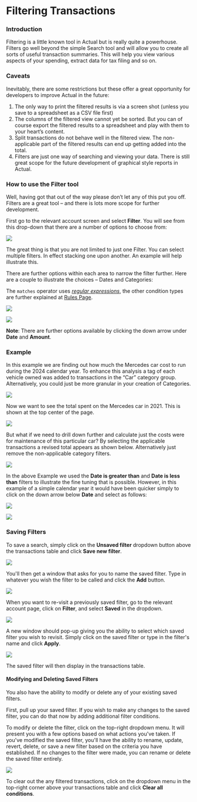 # Filtering Transactions

### Introduction

Filtering is a little known tool in Actual but is really quite a powerhouse. Filters go well beyond the simple Search tool and will allow you to create all sorts of useful transaction summaries. This will help you view various aspects of your spending, extract data for tax filing and so on.

### Caveats

Inevitably, there are some restrictions but these offer a great opportunity for developers to improve Actual in the future:

1. The only way to print the filtered results is via a screen shot (unless you save to a spreadsheet as a CSV file first)
1. The columns of the filtered view cannot yet be sorted. But you can of course export the filtered results to a spreadsheet and play with them to your heart’s content.
1. Split transactions do not behave well in the filtered view. The non-applicable part of the filtered results can end up getting added into the total.
1. Filters are just one way of searching and viewing your data. There is still great scope for the future development of graphical style reports in Actual.

### How to use the Filter tool

Well, having got that out of the way please don’t let any of this put you off. Filters are a great tool – and there is lots more scope for further development.

First go to the relevant account screen and select **Filter**. You will see from this drop-down that there are a number of options to choose from:

![](/img/filtering/filter.png)

The great thing is that you are not limited to just one Filter. You can select multiple filters. In effect stacking one upon another. An example will help illustrate this.

There are further options within each area to narrow the filter further. Here are a couple to illustrate the choices – Dates and Categories:

The `matches` operator uses *[regular expressions](https://regextutorial.org/)*, the other condition types are further explained at [Rules Page](../budgeting/rules/#condition-types).

![](/img/filtering/conditions-1.png)

![](/img/filtering/conditions-2.png)

**Note**: There are further options available by clicking the down arrow under **Date** and **Amount**.

### Example

In this example we are finding out how much the Mercedes car cost to run during the 2024 calendar year. To enhance this analysis a tag of each vehicle owned was added to transactions in the “Car” category group. Alternatively, you could just be more granular in your creation of Categories.

![](/img/filtering/multiple-filters.png)

Now we want to see the total spent on the Mercedes car in 2021. This is shown at the top center of the page.

![](/img/filtering/filtered-total.png)

But what if we need to drill down further and calculate just the costs were for maintenance of this particular car? By selecting the applicable transactions a revised total appears as shown below. Alternatively just remove the non-applicable category filters.

![](/img/filtering/selected-total.png)

In the above Example we used the **Date is greater than** and **Date is less than** filters to illustrate the fine tuning that is possible. However, in this example of a simple calendar year it would have been quicker simply to click on the down arrow below **Date** and select as follows:

![](/img/filtering/year-1.png)

![](/img/filtering/year-2.png)

### Saving Filters

To save a search, simply click on the **Unsaved filter** dropdown button above the transactions table and click **Save new filter**.

![](/img/filtering/save-filter.png)

You'll then get a window that asks for you to name the saved filter. Type in whatever you wish the filter to be called and click the **Add** button.

![](/img/filtering/set-filter-name.png)

When you want to re-visit a previously saved filter, go to the relevant account page, click on **Filter**, and select **Saved** in the dropdown.

![](/img/filtering/select-saved-1.png)

A new window should pop-up giving you the ability to select which saved filter you wish to revisit. Simply click on the saved filter or type in the filter's name and click **Apply**.

![](/img/filtering/select-saved-2.png)

The saved filter will then display in the transactions table.

#### Modifying and Deleting Saved Filters

You also have the ability to modify or delete any of your existing saved filters.

First, pull up your saved filter. If you wish to make any changes to the saved filter, you can do that now by adding additional filter conditions.

To modify or delete the filter, click on the top-right dropdown menu. It will present you with a few options based on what actions you've taken. If you've modified the saved filter, you'll have the ability to rename, update, revert, delete, or save a new filter based on the criteria you have established. If no changes to the filter were made, you can rename or delete the saved filter entirely.

![](/img/filtering/modify-saved.png)

To clear out the any filtered transactions, click on the dropdown menu in the top-right corner above your transactions table and click **Clear all conditions**.


